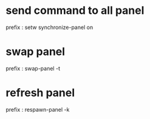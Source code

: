 # send command to all panel
prefix :
setw synchronize-panel on

# swap panel
prefix :
swap-panel -t <target-panel-num>

# refresh panel
prefix :
respawn-panel -k
